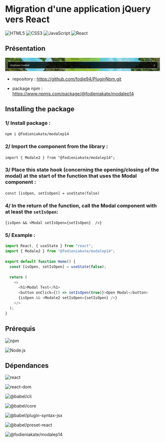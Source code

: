 # Migration d'une application jQuery vers React

![HTML5](https://img.shields.io/badge/HTML5-E34F26?style=for-the-badge&logo=html5&logoColor=white)
![CSS3](https://img.shields.io/badge/CSS3-1572B6?style=for-the-badge&logo=css3&logoColor=white)
![JavaScript](https://img.shields.io/badge/JavaScript-F7DF1E?style=for-the-badge&logo=javascript&logoColor=black)
![React](https://img.shields.io/badge/React-303540?style=for-the-badge&logo=react&logoColor=61DAFB)

## Présentation

![SNAPSHOT](../modalep14/src/lib/assets/modal.png "Titre de l'image")

- repository : https://github.com/fodie94/PluginNpm.git

- package npm : https://www.npmjs.com/package/@fodieniakate/modalep14

## Installing the package

### 1/ Install package :

`npm i @fodieniakate/modalep14`

### 2/ Import the component from the library :

`import { Modale2 } from "@fodieniakate/modalep14";`

### 3/ Place this state hook (concerning the opening/closing of the modal) at the start of the function that uses the Modal component :

`const [isOpen, setIsOpen] = useState(false)`

### 4/ In the return of the function, call the Modal component with at least the `setIsOpen`:

`{isOpen && <Modal setIsOpen={setIsOpen}  />}`

### 5/ Example :

```js
import React, { useState } from "react";
import { Modale2 } from "@fodieniakate/modalep14";

export default function Home() {
  const [isOpen, setIsOpen] = useState(false);

  return (
    <>
      <h1>Modal Test</h1>
      <button onClick={() => setIsOpen(true)}>Open Modal</button>
      {isOpen && <Modale2 setIsOpen={setIsOpen} />}
    </>
  );
}
```

## Prérequis

![npm](https://img.shields.io/badge/npm-9.1.3-%23000000?style=flat-square&logo=npm&logoColor=white)

![Node.js](https://img.shields.io/badge/Node.js-18.17.0-43853D?style=flat-square&logo=node.js&logoColor=white)

## Dépendances

![react](https://img.shields.io/badge/react-%5E18.2.0-blue)

![react-dom](https://img.shields.io/badge/react-dom-%5E18.2.0-blue)

![@babel/cli](https://img.shields.io/badge/@babel/cli-%5E7.23.9-blue)

![@babel/core](https://img.shields.io/badge/@babel/core-%5E7.23.9-blue)

![@babel/plugin-syntax-jsx](https://img.shields.io/badge/@babel/plugin-syntax-jsx-%5E7.23.3-blue)

![@babel/preset-react](https://img.shields.io/badge/@babel/preset-react-%5E7.23.3-blue)

![@fodieniakate/modalep14](https://img.shields.io/badge/@fodieniakate/modalep14-%5E0.0.10-blue)
